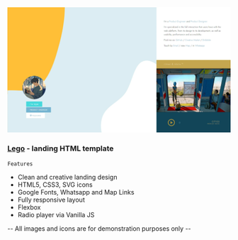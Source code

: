 <img src="preview/view.webp">

### [Lego](https://legoo.vercel.app/) - landing HTML template ###

```
Features
```

- Clean and creative landing design
- HTML5, CSS3, SVG icons 
- Google Fonts, Whatsapp and Map Links
- Fully responsive layout
- Flexbox
- Radio player via Vanilla JS

-- All images and icons are for demonstration purposes only --
